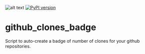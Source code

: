 ![alt text](http://apmechev.com/img/git_repos/github_clones_badge_clones.svg "github clones")
[![PyPI version](https://badge.fury.io/py/github-clones-badge.svg)](https://badge.fury.io/py/github-clones-badge)

# github_clones_badge

Script to auto-create a badge of number of clones for your github repositories. 


